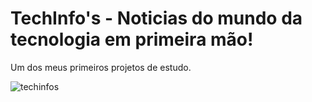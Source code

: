 # TechInfo's - Noticias do mundo da tecnologia em primeira mão!

Um dos meus primeiros projetos de estudo.

![techinfos](https://github.com/user-attachments/assets/22ff747a-7932-49c9-a993-fcb8edcf1c16)
